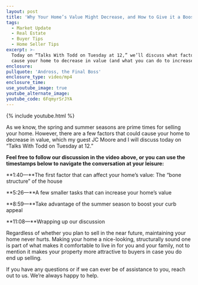 ```yaml
---
layout: post
title: 'Why Your Home’s Value Might Decrease, and How to Give it a Boost'
tags:
  - Market Update
  - Real Estate
  - Buyer Tips
  - Home Seller Tips
excerpt: >-
  Today on “Talks With Todd on Tuesday at 12,” we’ll discuss what factors could
  cause your home to decrease in value (and what you can do to increase it).
enclosure:
pullquote: 'Andross, the Final Boss'
enclosure_type: video/mp4
enclosure_time:
use_youtube_image: true
youtube_alternate_image:
youtube_code: 6FqmyrSrJYA
---
```


{% include youtube.html %}

As we know, the spring and summer seasons are prime times for selling your home. However, there are a few factors that could cause your home to decrease in value, which my guest JC Moore and I will discuss today on “Talks With Todd on Tuesday at 12.”

**Feel free to follow our discussion in the video above, or you can use the timestamps below to navigate the conversation at your leisure:**

**1:40—**The first factor that can affect your home’s value: The “bone structure” of the house

**5:26—**A few smaller tasks that can increase your home’s value&nbsp;

**8:59—**Take advantage of the summer season to boost your curb appeal

**11:08—**Wrapping up our discussion

Regardless of whether you plan to sell in the near future, maintaining your home never hurts. Making your home a nice-looking, structurally sound one is part of what makes it comfortable to live in for you and your family, not to mention it makes your property more attractive to buyers in case you do end up selling.

If you have any questions or if we can ever be of assistance to you, reach out to us. We’re always happy to help.
